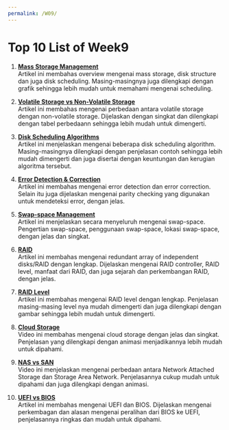 ```yaml
---
permalink: /W09/
---
```


# Top 10 List of Week9

1. [**Mass Storage Management**](https://www.tutorialspoint.com/Mass-Storage-Management)<br>
Artikel ini membahas overview mengenai mass storage, disk structure dan juga disk scheduling. Masing-masingnya juga dilengkapi dengan grafik sehingga lebih mudah untuk memahami mengenai scheduling.

2. [**Volatile Storage vs Non-Volatile Storage**](https://www.geeksforgeeks.org/difference-between-volatile-memory-and-non-volatile-memory/)<br>
Artikel ini membahas mengenai perbedaan antara volatile storage dengan non-volatile storage. Dijelaskan dengan singkat dan dilengkapi dengan tabel perbedaann sehingga lebih mudah untuk dimengerti.

3. [**Disk Scheduling Algorithms**](https://www.geeksforgeeks.org/disk-scheduling-algorithms/)<br>
Artikel ini menjelaskan mengenai beberapa disk scheduling algorithm. Masing-masingnya dilengkapi dengan penjelasan contoh sehingga lebih mudah dimengerti dan juga disertai dengan keuntungan dan kerugian algoritma tersebut.

4. [**Error Detection & Correction**](https://www.tutorialspoint.com/computer_logical_organization/error_codes.htm)<br>
Artikel ini membahas mengenai error detection dan error correction. Selain itu juga dijelaskan mengenai parity checking yang digunakan untuk mendeteksi error, dengan jelas.

5. [**Swap-space Management**](https://www.geeksforgeeks.org/swap-space-management-in-operating-system/)<br>
Artikel ini menjelaskan secara menyeluruh mengenai swap-space. Pengertian swap-space, penggunaan swap-space, lokasi swap-space, dengan jelas dan singkat.

6. [**RAID**](https://searchstorage.techtarget.com/definition/RAID)<br>
Artikel ini membahas mengenai redundant array of independent disks/RAID dengan lengkap. Dijelaskan mengenai RAID controller, RAID level, manfaat dari RAID, dan juga sejarah dan perkembangan RAID, dengan jelas.

7. [**RAID Level**](https://www.prepressure.com/library/technology/raid)<br>
Artikel ini membahas mengenai RAID level dengan lengkap. Penjelasan masing-masing level nya mudah dimengerti dan juga dilengkapi dengan gambar sehingga lebih mudah untuk dimengerti.

8. [**Cloud Storage**](https://youtu.be/VDBhvexAj8I)<br> Video ini membahas mengenai cloud storage dengan jelas dan singkat. Penjelasan yang dilengkapi dengan animasi menjadikannya lebih mudah untuk dipahami.

9. [**NAS vs SAN**](https://youtu.be/3yZDDr0JKVc)<br> 
Video ini menjelaskan mengenai perbedaan antara Network Attached Storage dan Storage Area Network. Penjelasannya cukup mudah untuk dipahami dan juga dilengkapi dengan animasi.

10. [**UEFI vs BIOS**](https://www.howtogeek.com/56958/htg-explains-how-uefi-will-replace-the-bios/)<br> 
Artikel ini membahas mengenai UEFI dan BIOS. Dijelaskan mengenai perkembagan dan alasan mengenai peralihan dari BIOS ke UEFI, penjelasannya ringkas dan mudah untuk dipahami.
